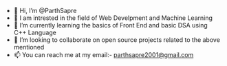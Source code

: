 - 👋 Hi, I’m @ParthSapre
- 👀 I am intrested in the field of Web Develpment and Machine Learning
- 🌱 I’m currently learning the basics of Front End and basic DSA using C++ Language
- 💞️ I’m looking to collaborate on open source projects related to the above mentioned
- 📫 You can reach me at my email:- parthsapre2001@gmail.com

<!---
ParthSapre/ParthSapre is a ✨ special ✨ repository because its `README.md` (this file) appears on your GitHub profile.
You can click the Preview link to take a look at your changes.
--->
